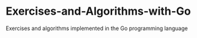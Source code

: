 # Exercises-and-Algorithms-with-Go
Exercises and algorithms implemented in the Go programming language
